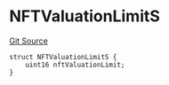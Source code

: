 # NFTValuationLimitS
[Git Source](https://github.com/thrackle-io/forte-rules-engine/blob/ca6c5450e5e6a46aa53ada940ee13a6c9dcc6be8/src/client/token/handler/diamond/RuleStorage.sol)


```solidity
struct NFTValuationLimitS {
    uint16 nftValuationLimit;
}
```

